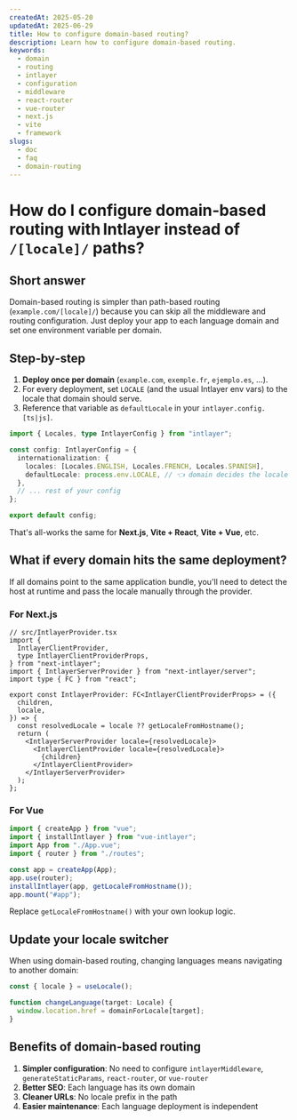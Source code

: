 ```yaml
---
createdAt: 2025-05-20
updatedAt: 2025-06-29
title: How to configure domain-based routing?
description: Learn how to configure domain-based routing.
keywords:
  - domain
  - routing
  - intlayer
  - configuration
  - middleware
  - react-router
  - vue-router
  - next.js
  - vite
  - framework
slugs:
  - doc
  - faq
  - domain-routing
---
```


# How do I configure **domain‑based routing** with Intlayer instead of `/[locale]/` paths?

## Short answer

Domain-based routing is simpler than path-based routing (`example.com/[locale]/`) because you can skip all the middleware and routing configuration. Just deploy your app to each language domain and set one environment variable per domain.

## Step‑by‑step

1. **Deploy once per domain** (`example.com`, `exemple.fr`, `ejemplo.es`, …).
2. For every deployment, set `LOCALE` (and the usual Intlayer env vars) to the locale that domain should serve.
3. Reference that variable as `defaultLocale` in your `intlayer.config.[ts|js]`.

```ts
import { Locales, type IntlayerConfig } from "intlayer";

const config: IntlayerConfig = {
  internationalization: {
    locales: [Locales.ENGLISH, Locales.FRENCH, Locales.SPANISH],
    defaultLocale: process.env.LOCALE, // 👈 domain decides the locale
  },
  // ... rest of your config
};

export default config;
```

That's all-works the same for **Next.js**, **Vite + React**, **Vite + Vue**, etc.

## What if every domain hits the **same** deployment?

If all domains point to the same application bundle, you'll need to detect the host at runtime and pass the locale manually through the provider.

### For Next.js

```tsx
// src/IntlayerProvider.tsx
import {
  IntlayerClientProvider,
  type IntlayerClientProviderProps,
} from "next-intlayer";
import { IntlayerServerProvider } from "next-intlayer/server";
import type { FC } from "react";

export const IntlayerProvider: FC<IntlayerClientProviderProps> = ({
  children,
  locale,
}) => {
  const resolvedLocale = locale ?? getLocaleFromHostname();
  return (
    <IntlayerServerProvider locale={resolvedLocale}>
      <IntlayerClientProvider locale={resolvedLocale}>
        {children}
      </IntlayerClientProvider>
    </IntlayerServerProvider>
  );
};
```

### For Vue

```ts
import { createApp } from "vue";
import { installIntlayer } from "vue-intlayer";
import App from "./App.vue";
import { router } from "./routes";

const app = createApp(App);
app.use(router);
installIntlayer(app, getLocaleFromHostname());
app.mount("#app");
```

Replace `getLocaleFromHostname()` with your own lookup logic.

## Update your locale switcher

When using domain-based routing, changing languages means navigating to another domain:

```ts
const { locale } = useLocale();

function changeLanguage(target: Locale) {
  window.location.href = domainForLocale[target];
}
```

## Benefits of domain-based routing

1. **Simpler configuration**: No need to configure `intlayerMiddleware`, `generateStaticParams`, `react-router`, or `vue-router`
2. **Better SEO**: Each language has its own domain
3. **Cleaner URLs**: No locale prefix in the path
4. **Easier maintenance**: Each language deployment is independent
